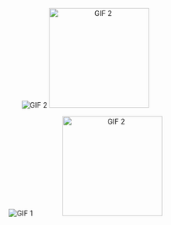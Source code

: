 <p align="center">
  <img src="https://i.giphy.com/media/v1.Y2lkPTc5MGI3NjExamU1M2p1a3dzeGZra2FzaDQ0MGFrYTdtZWp3Yzg1Z3M4YTI0aGI0dSZlcD12MV9pbnRlcm5hbF9naWZfYnlfaWQmY3Q9Zw/26u4nJPf0JtQPdStq/giphy.gif" alt="GIF 2"/> 
  <img src="https://user-images.githubusercontent.com/40064496/120735130-6c9e2300-c4c0-11eb-8346-94429163466a.gif" alt="GIF 2" width="200"/> 
  </p>

  <p align="center">
  <img src="https://i.giphy.com/media/v1.Y2lkPTc5MGI3NjExamU1M2p1a3dzeGZra2FzaDQ0MGFrYTdtZWp3Yzg1Z3M4YTI0aGI0dSZlcD12MV9pbnRlcm5hbF9naWZfYnlfaWQmY3Q9Zw/26u4nJPf0JtQPdStq/giphy.gif" alt="GIF 1" style="margin-left: 20px;"/>  &nbsp; &nbsp; &nbsp; &nbsp; &nbsp; &nbsp; &nbsp;
  <img src="https://img1.picmix.com/output/stamp/normal/3/9/6/7/2387693_e8061.gif" alt="GIF 2" width="200" style="margin-right: 20px;"/> 
</p>

  
<!--
**safarxe/safarxe** is a ✨ _special_ ✨ repository because its `README.md` (this file) appears on your GitHub profile.

Here are some ideas to get you started:

- 🔭 I’m currently working on ...
- 🌱 I’m currently learning ...
- 👯 I’m looking to collaborate on ...
- 🤔 I’m looking for help with ...
- 💬 Ask me about ...
- 📫 How to reach me: ...
- 😄 Pronouns: ...
- ⚡ Fun fact: ...
-->
